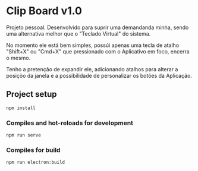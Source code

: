 # Clip Board v1.0
Projeto pessoal. Desenvolvido para suprir uma demandanda minha, sendo uma alternativa melhor que o "Teclado Virtual" do sistema.

No momento ele está bem simples, possúi apenas uma tecla de atalho "Shift+X" ou "Cmd+X" que pressionado com o Aplicativo em foco, encerra o mesmo.

Tenho a pretenção de expandir ele, adicionando atalhos para alterar a posiçõo da janela e a possibilidade de personalizar os botões da Aplicação.

## Project setup
```
npm install
```

### Compiles and hot-reloads for development
```
npm run serve
```

### Compiles for build
```
npm run electron:build
```
